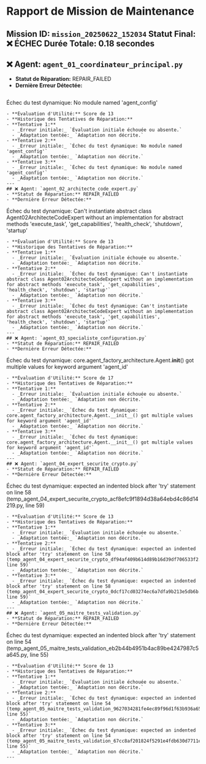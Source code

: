 # Rapport de Mission de Maintenance
**Mission ID:** `mission_20250622_152034`
**Statut Final:** ❌ ÉCHEC
**Durée Totale:** 0.18 secondes
---
## ❌ Agent: `agent_01_coordinateur_principal.py`
- **Statut de Réparation:** REPAIR_FAILED
- **Dernière Erreur Détectée:**
  ```
Échec du test dynamique: No module named 'agent_config'
  ```
- **Évaluation d'Utilité:** Score de 13
- **Historique des Tentatives de Réparation:**
  - **Tentative 1:**
    - _Erreur initiale:_ `Évaluation initiale échouée ou absente.`
    - _Adaptation tentée:_ `Adaptation non décrite.`
  - **Tentative 2:**
    - _Erreur initiale:_ `Échec du test dynamique: No module named 'agent_config'`
    - _Adaptation tentée:_ `Adaptation non décrite.`
  - **Tentative 3:**
    - _Erreur initiale:_ `Échec du test dynamique: No module named 'agent_config'`
    - _Adaptation tentée:_ `Adaptation non décrite.`
---
## ❌ Agent: `agent_02_architecte_code_expert.py`
- **Statut de Réparation:** REPAIR_FAILED
- **Dernière Erreur Détectée:**
  ```
Échec du test dynamique: Can't instantiate abstract class Agent02ArchitecteCodeExpert without an implementation for abstract methods 'execute_task', 'get_capabilities', 'health_check', 'shutdown', 'startup'
  ```
- **Évaluation d'Utilité:** Score de 13
- **Historique des Tentatives de Réparation:**
  - **Tentative 1:**
    - _Erreur initiale:_ `Évaluation initiale échouée ou absente.`
    - _Adaptation tentée:_ `Adaptation non décrite.`
  - **Tentative 2:**
    - _Erreur initiale:_ `Échec du test dynamique: Can't instantiate abstract class Agent02ArchitecteCodeExpert without an implementation for abstract methods 'execute_task', 'get_capabilities', 'health_check', 'shutdown', 'startup'`
    - _Adaptation tentée:_ `Adaptation non décrite.`
  - **Tentative 3:**
    - _Erreur initiale:_ `Échec du test dynamique: Can't instantiate abstract class Agent02ArchitecteCodeExpert without an implementation for abstract methods 'execute_task', 'get_capabilities', 'health_check', 'shutdown', 'startup'`
    - _Adaptation tentée:_ `Adaptation non décrite.`
---
## ❌ Agent: `agent_03_specialiste_configuration.py`
- **Statut de Réparation:** REPAIR_FAILED
- **Dernière Erreur Détectée:**
  ```
Échec du test dynamique: core.agent_factory_architecture.Agent.__init__() got multiple values for keyword argument 'agent_id'
  ```
- **Évaluation d'Utilité:** Score de 17
- **Historique des Tentatives de Réparation:**
  - **Tentative 1:**
    - _Erreur initiale:_ `Évaluation initiale échouée ou absente.`
    - _Adaptation tentée:_ `Adaptation non décrite.`
  - **Tentative 2:**
    - _Erreur initiale:_ `Échec du test dynamique: core.agent_factory_architecture.Agent.__init__() got multiple values for keyword argument 'agent_id'`
    - _Adaptation tentée:_ `Adaptation non décrite.`
  - **Tentative 3:**
    - _Erreur initiale:_ `Échec du test dynamique: core.agent_factory_architecture.Agent.__init__() got multiple values for keyword argument 'agent_id'`
    - _Adaptation tentée:_ `Adaptation non décrite.`
---
## ❌ Agent: `agent_04_expert_securite_crypto.py`
- **Statut de Réparation:** REPAIR_FAILED
- **Dernière Erreur Détectée:**
  ```
Échec du test dynamique: expected an indented block after 'try' statement on line 58 (temp_agent_04_expert_securite_crypto_acf8efc9f1894d38a64ebd4c86d14219.py, line 59)
  ```
- **Évaluation d'Utilité:** Score de 13
- **Historique des Tentatives de Réparation:**
  - **Tentative 1:**
    - _Erreur initiale:_ `Évaluation initiale échouée ou absente.`
    - _Adaptation tentée:_ `Adaptation non décrite.`
  - **Tentative 2:**
    - _Erreur initiale:_ `Échec du test dynamique: expected an indented block after 'try' statement on line 58 (temp_agent_04_expert_securite_crypto_df94af409b614d89b16d39df706533f2.py, line 59)`
    - _Adaptation tentée:_ `Adaptation non décrite.`
  - **Tentative 3:**
    - _Erreur initiale:_ `Échec du test dynamique: expected an indented block after 'try' statement on line 58 (temp_agent_04_expert_securite_crypto_0dcf17cd03274ec6a7dfa9b213e5db6b.py, line 59)`
    - _Adaptation tentée:_ `Adaptation non décrite.`
---
## ❌ Agent: `agent_05_maitre_tests_validation.py`
- **Statut de Réparation:** REPAIR_FAILED
- **Dernière Erreur Détectée:**
  ```
Échec du test dynamique: expected an indented block after 'try' statement on line 54 (temp_agent_05_maitre_tests_validation_eb2b44b4951b4ac89be4247987c5a645.py, line 55)
  ```
- **Évaluation d'Utilité:** Score de 13
- **Historique des Tentatives de Réparation:**
  - **Tentative 1:**
    - _Erreur initiale:_ `Évaluation initiale échouée ou absente.`
    - _Adaptation tentée:_ `Adaptation non décrite.`
  - **Tentative 2:**
    - _Erreur initiale:_ `Échec du test dynamique: expected an indented block after 'try' statement on line 54 (temp_agent_05_maitre_tests_validation_9627034281fe4ec89f96d1f63b936a65.py, line 55)`
    - _Adaptation tentée:_ `Adaptation non décrite.`
  - **Tentative 3:**
    - _Erreur initiale:_ `Échec du test dynamique: expected an indented block after 'try' statement on line 54 (temp_agent_05_maitre_tests_validation_67cc8af201824f5291e4fdb630d7711e.py, line 55)`
    - _Adaptation tentée:_ `Adaptation non décrite.`
---